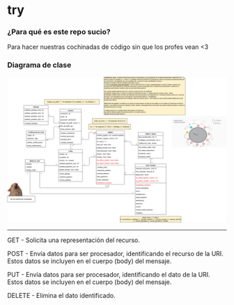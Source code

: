# try

### ¿Para qué es este repo sucio?
Para hacer nuestras cochinadas de código sin que los profes vean <3

### Diagrama de clase
![Esta es una imagen de ejemplo](https://github.com/shirosweets/try/blob/main/TH_FINAL-Page-1(2).jpg)

--------------

GET - Solicita una representación del recurso.

POST - Envía datos para ser procesador, identificando el recurso de la URI. Estos datos se incluyen en el cuerpo (body) del mensaje.

PUT - Envía datos para ser procesador, identificando el dato de la URI. Estos datos se incluyen en el cuerpo (body) del mensaje.

DELETE - Elimina el dato identificado.
